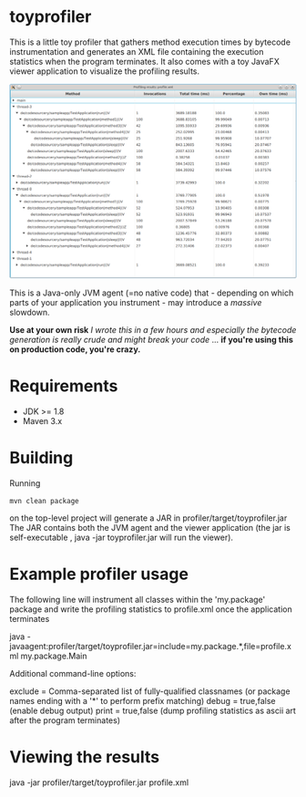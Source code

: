 # toyprofiler

This is a little toy profiler that gathers method execution times by bytecode instrumentation and generates an XML file containing the execution statistics when the program terminates. It also comes with a toy JavaFX viewer application to visualize the profiling results.

![Image](https://raw.githubusercontent.com/toby1984/toyprofiler/master/screenshot.png)

This is a Java-only JVM agent (=no native code) that - depending on which parts of your application you instrument - may introduce a *massive* slowdown.

__Use at your own risk__ *I wrote this in a few hours and especially the bytecode generation is really crude and might break your code* ... __if you're using this on production code, you're crazy.__

# Requirements

- JDK >= 1.8
- Maven 3.x

# Building

Running

    mvn clean package

on the top-level project will generate a JAR in profiler/target/toyprofiler.jar
The JAR contains both the JVM agent and the viewer application (the jar is self-executable , java -jar toyprofiler.jar will run the viewer).

# Example profiler usage

The following line will instrument all classes within the 'my.package' package and write the profiling statistics to profile.xml once the application terminates

java -javaagent:profiler/target/toyprofiler.jar=include=my.package.*,file=profile.xml  my.package.Main

Additional command-line options:

 exclude = Comma-separated list of fully-qualified classnames (or package names ending with a '*' to perform prefix matching)
 debug = true,false (enable debug output)
 print = true,false (dump profiling statistics as ascii art after the program terminates)

# Viewing the results

java -jar profiler/target/toyprofiler.jar profile.xml
